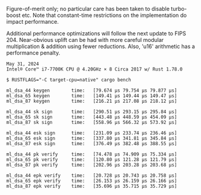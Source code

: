Figure-of-merit only; no particular care has been taken to disable turbo-boost etc.
Note that constant-time restrictions on the implementation do impact performance.

Additional performance optimizations will follow the next update to FIPS 204.
Near-obvious uplift can be had with more careful modular multiplication & addition
using fewer reductions. Also, 'u16' arithmetic has a performance penalty.

~~~
May 31, 2024
Intel® Core™ i7-7700K CPU @ 4.20GHz × 8 Circa 2017 w/ Rust 1.78.0

$ RUSTFLAGS="-C target-cpu=native" cargo bench

ml_dsa_44 keygen        time:   [79.674 µs 79.754 µs 79.877 µs]
ml_dsa_65 keygen        time:   [149.41 µs 149.44 µs 149.47 µs]
ml_dsa_87 keygen        time:   [216.21 µs 217.08 µs 218.12 µs]

ml_dsa_44 sk sign       time:   [290.51 µs 293.15 µs 295.84 µs]
ml_dsa_65 sk sign       time:   [443.48 µs 448.59 µs 454.09 µs]
ml_dsa_87 sk sign       time:   [558.96 µs 566.32 µs 573.92 µs]

ml_dsa_44 esk sign      time:   [231.09 µs 233.74 µs 236.46 µs]
ml_dsa_65 esk sign      time:   [337.80 µs 341.81 µs 345.84 µs]
ml_dsa_87 esk sign      time:   [376.49 µs 382.48 µs 388.55 µs]

ml_dsa_44 pk verify     time:   [74.478 µs 74.909 µs 75.334 µs]
ml_dsa_65 pk verify     time:   [120.80 µs 121.28 µs 121.79 µs]
ml_dsa_87 pk verify     time:   [202.96 µs 203.28 µs 203.68 µs]

ml_dsa_44 epk verify    time:   [20.728 µs 20.743 µs 20.758 µs]
ml_dsa_65 epk verify    time:   [26.153 µs 26.159 µs 26.166 µs]
ml_dsa_87 epk verify    time:   [35.696 µs 35.715 µs 35.729 µs]
~~~